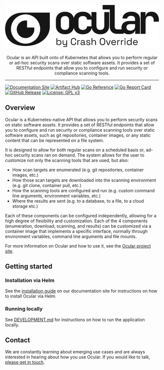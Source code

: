 <br />
<div align="center">
    <h1 align="center">
        <img alt="Ocular" src=".github/assets/img/logo.png"></img>
    </h1>
    
  <p align="center">
        Ocular is an API built onto of Kubernetes that allows you to perform regular or ad-hoc security scans over static software assets.
        It provides a set of RESTful endpoints that allow you to configure and run security or compliance scanning tools.
  </p>
</div>

<hr/>

[![Documentation Site](https://img.shields.io/badge/docs-ocularproject.io-blue)](https://ocularproject.io/docs/)
[![Artifact Hub](https://img.shields.io/endpoint?url=https://artifacthub.io/badge/repository/ocular)](https://artifacthub.io/packages/helm/crashoverride-helm-charts/ocular)
[![Go Reference](https://pkg.go.dev/badge/github.com/crashappsec/ocular.svg)](https://pkg.go.dev/github.com/crashappsec/ocular)
[![Go Report Card](https://goreportcard.com/badge/github.com/crashappsec/ocular)](https://goreportcard.com/report/github.com/crashappsec/ocular)
[![GitHub Release](https://img.shields.io/github/v/release/crashappsec/ocular)](https://github.com/crashappsec/ocular/releases)
[![License: GPL v3](https://img.shields.io/badge/License-GPLv3-blue.svg)](https://www.gnu.org/licenses/gpl-3.0)



## Overview

Ocular is a Kubernetes-native API that allows you to perform security scans on static software assets.
It provides a set of RESTful endpoints that allow you to configure and run security or compliance scanning tools over static software assets,
such as git repositories, container images, or any static content that can be represented on a file system.

It is designed to allow for both regular scans on a scheduled basis or, ad-hoc security scans ran on demand.
The system allows for the user to customize not only the scanning tools that are used, but also:
- How scan targets are enumerated (e.g. git repositories, container images, etc.)
- How those scan targets are downloaded into the scanning environment (e.g. git clone, container pull, etc.)
- How the scanning tools are configured and run (e.g. custom command line arguments, environment variables, etc.)
- Where the results are sent (e.g. to a database, to a file, to a cloud storage etc.)

Each of these components can be configured independently, allowing for a high degree of flexibility and customization.
Each of the 4 components (enumeration, download, scanning, and results) can be customized via a container image that implements a specific interface,
normally through environment variables, command line arguments and file mounts.

For more information on Ocular and how to use it, see the [Ocular project site](https://ocularproject.io/docs/).

## Getting started

### Installation via Helm

See the [installation guide](https://ocularproject.io/docs/getting-started/install) on our documentation site for instructions on how to install Ocular via Helm.

### Running locally

See [DEVELOPMENT.md](docs/DEVELOPMENT.md) for instructions on how to run the application locally.

## Contact

We are constantly learning about emerging use cases and are always interested in hearing about how you use Ocular.
If you would like to talk, [please get in touch](https://ocularproject.io/contact).


